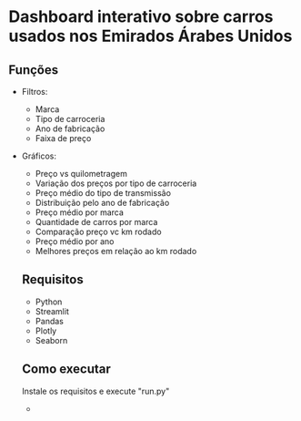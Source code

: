 ﻿# Dashboard interativo sobre carros usados nos Emirados Árabes Unidos

## Funções

- Filtros:
  - Marca
  - Tipo de carroceria
  - Ano de fabricação
  - Faixa de preço

- Gráficos:
  - Preço vs quilometragem
  - Variação dos preços por tipo de carroceria
  - Preço médio do tipo de transmissão
  - Distribuição pelo ano de fabricação
  - Preço médio por marca
  - Quantidade de carros por marca
  - Comparação preço vc km rodado
  - Preço médio por ano
  - Melhores preços em relação ao km rodado

  ## Requisitos

  - Python
  - Streamlit
  - Pandas
  - Plotly
  - Seaborn

  ## Como executar

  Instale os requisitos e execute "run.py"
 
  - 
